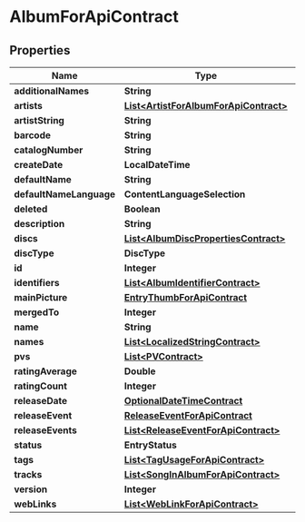 

# AlbumForApiContract


## Properties

| Name | Type | Description | Notes |
|------------ | ------------- | ------------- | -------------|
|**additionalNames** | **String** |  |  [optional] |
|**artists** | [**List&lt;ArtistForAlbumForApiContract&gt;**](ArtistForAlbumForApiContract.md) |  |  [optional] |
|**artistString** | **String** |  |  [optional] |
|**barcode** | **String** |  |  [optional] |
|**catalogNumber** | **String** |  |  [optional] |
|**createDate** | **LocalDateTime** |  |  [optional] |
|**defaultName** | **String** |  |  [optional] |
|**defaultNameLanguage** | **ContentLanguageSelection** |  |  [optional] |
|**deleted** | **Boolean** |  |  [optional] |
|**description** | **String** |  |  [optional] |
|**discs** | [**List&lt;AlbumDiscPropertiesContract&gt;**](AlbumDiscPropertiesContract.md) |  |  [optional] |
|**discType** | **DiscType** |  |  [optional] |
|**id** | **Integer** |  |  [optional] |
|**identifiers** | [**List&lt;AlbumIdentifierContract&gt;**](AlbumIdentifierContract.md) |  |  [optional] |
|**mainPicture** | [**EntryThumbForApiContract**](EntryThumbForApiContract.md) |  |  [optional] |
|**mergedTo** | **Integer** |  |  [optional] |
|**name** | **String** |  |  [optional] |
|**names** | [**List&lt;LocalizedStringContract&gt;**](LocalizedStringContract.md) |  |  [optional] |
|**pvs** | [**List&lt;PVContract&gt;**](PVContract.md) |  |  [optional] |
|**ratingAverage** | **Double** |  |  [optional] |
|**ratingCount** | **Integer** |  |  [optional] |
|**releaseDate** | [**OptionalDateTimeContract**](OptionalDateTimeContract.md) |  |  [optional] |
|**releaseEvent** | [**ReleaseEventForApiContract**](ReleaseEventForApiContract.md) |  |  [optional] |
|**releaseEvents** | [**List&lt;ReleaseEventForApiContract&gt;**](ReleaseEventForApiContract.md) |  |  [optional] |
|**status** | **EntryStatus** |  |  [optional] |
|**tags** | [**List&lt;TagUsageForApiContract&gt;**](TagUsageForApiContract.md) |  |  [optional] |
|**tracks** | [**List&lt;SongInAlbumForApiContract&gt;**](SongInAlbumForApiContract.md) |  |  [optional] |
|**version** | **Integer** |  |  [optional] |
|**webLinks** | [**List&lt;WebLinkForApiContract&gt;**](WebLinkForApiContract.md) |  |  [optional] |



